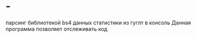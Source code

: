 # -
парсинг библиотекой bs4 данных статистики из гуглт в консоль
Данная программа позволяет отслеживать код
